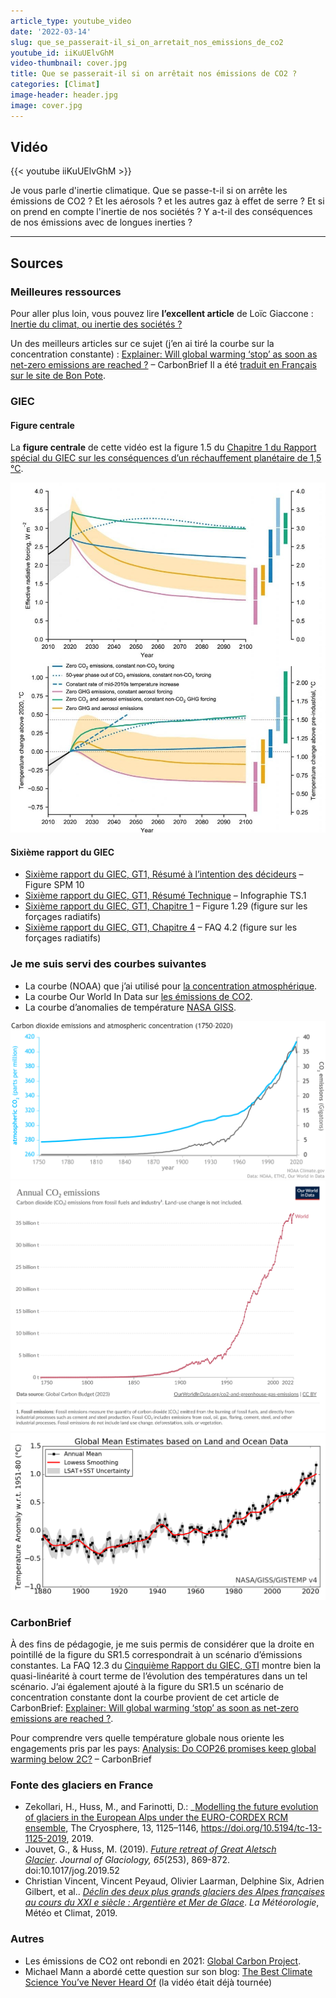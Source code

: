 ```yaml
---
article_type: youtube_video
date: '2022-03-14'
slug: que_se_passerait-il_si_on_arretait_nos_emissions_de_co2
youtube_id: iiKuUElvGhM
video-thumbnail: cover.jpg
title: Que se passerait-il si on arrêtait nos émissions de CO2 ?
categories: [Climat]
image-header: header.jpg
image: cover.jpg
---
```


## Vidéo

{{< youtube iiKuUElvGhM >}}

Je vous parle d'inertie climatique. Que se passe-t-il si on arrête les
émissions de CO2 ? Et les aérosols ? et les autres gaz à effet de serre ?
Et si on prend en compte l'inertie de nos sociétés ? Y a-t-il des
conséquences de nos émissions avec de longues inerties ?


<hr>

## Sources 

### Meilleures ressources

Pour aller plus loin, vous pouvez lire __l’excellent article__ de Loïc
Giaccone : [Inertie du climat, ou inertie des sociétés
?](https://climatanthropocene.com/2021/11/30/inertie-du-climat-ou-inertie-des-societes/amp/)

Un des meilleurs articles sur ce sujet
(j’en ai tiré la courbe sur la
concentration constante) :
[Explainer: Will global warming ‘stop’ as soon as net-zero emissions are
reached
?](https://www.carbonbrief.org/explainer-will-global-warming-stop-as-soon-as-net-zero-emissions-are-reached)
– CarbonBrief
Il a été [traduit en Français sur le site de Bon
Pote](https://bonpote.com/existe-t-il-vraiment-une-inertie-climatique-de-20-ans/).

### GIEC

#### Figure centrale

La __figure centrale__ de cette vidéo est la figure 1.5 du [Chapitre 1 du
Rapport spécial du GIEC sur les conséquences d’un réchauffement planétaire de
1,5 °C](https://www.ipcc.ch/sr15/chapter/chapter-1/).

![Figure Centrale](bibliography/figure-5-pdf-922x1024.jpg)

#### Sixième rapport du GIEC

- [Sixième rapport du GIEC, GT1, Résumé à l’intention des
décideurs](https://www.ipcc.ch/report/ar6/wg1/downloads/report/IPCC_AR6_WGI_SPM_final.pdf)
– Figure SPM 10
- [Sixième rapport du GIEC, GT1, Résumé Technique](https://www.ipcc.ch/report/ar6/wg1/downloads/report/IPCC_AR6_WGI_TS.pdf) – Infographie TS.1
- [Sixième rapport du GIEC, GT1, Chapitre
1](https://www.ipcc.ch/report/ar6/wg1/downloads/report/IPCC_AR6_WGI_Chapter_01.pdf)
– Figure 1.29 (figure sur les forçages radiatifs)  
- [Sixième rapport du GIEC, GT1, Chapitre
4](https://www.ipcc.ch/report/ar6/wg1/downloads/report/IPCC_AR6_WGI_Chapter_04.pdf)
– FAQ 4.2 (figure sur les forçages radiatifs)

### Je me suis servi des courbes suivantes

- La courbe (NOAA) que j’ai utilisé pour [la concentration
atmosphérique](https://www.climate.gov/media/12990).  
- La courbe Our World In Data sur [les émissions de
CO2](https://ourworldindata.org/co2-emissions).  
- La courbe d’anomalies de température [NASA
GISS](https://data.giss.nasa.gov/gistemp/graphs_v4/).  

![Concentration Atmosphérique](bibliography/CO2_emissions_vs_concentrations_1751-2020_1400x700.gif)
![Emissions de CO2](bibliography/annual-co2-emissions-per-country.png)
![Emissions de CO2](bibliography/nasa_graph.png)

### CarbonBrief

À des fins de pédagogie, je me suis permis de considérer que la droite en
pointillé de la figure du SR1.5 correspondrait à un scénario d’émissions
constantes. La FAQ 12.3 du [Cinquième Rapport du GIEC,
GTI](https://www.ipcc.ch/site/assets/uploads/2018/03/WG1AR5_SummaryVolume_FINAL_FRENCH.pdf)
montre bien la quasi-linéarité à court terme de l’évolution des températures
dans un tel scénario. J’ai également ajouté à la figure du SR1.5 un scénario de
concentration constante dont la courbe provient de cet article de CarbonBrief:
[Explainer: Will global warming ‘stop’ as soon as net-zero emissions are
reached
?](https://www.carbonbrief.org/explainer-will-global-warming-stop-as-soon-as-net-zero-emissions-are-reached).

Pour comprendre vers quelle température globale nous oriente les engagements
pris par les pays: [Analysis: Do COP26 promises keep global warming below
2C?](https://www.carbonbrief.org/analysis-do-cop26-promises-keep-global-warming-below-2c)
– CarbonBrief

### Fonte des glaciers en France

- Zekollari, H., Huss, M., and Farinotti, D.: _[Modelling the future evolution
of glaciers in the European Alps under the EURO-CORDEX RCM
ensemble](https://tc.copernicus.org/articles/13/1125/2019/), The Cryosphere,
13, 1125–1146, https://doi.org/10.5194/tc-13-1125-2019, 2019.
- Jouvet, G., & Huss, M. (2019). [_Future retreat of Great Aletsch
Glacier_](https://www.cambridge.org/core/journals/journal-of-glaciology/article/future-retreat-of-great-aletsch-glacier/EB46DC696E0AB9528168F42595EE23D9). _Journal
of Glaciology,_ _65_(253), 869-872. doi:10.1017/jog.2019.52  
- Christian Vincent, Vincent Peyaud, Olivier Laarman, Delphine Six, Adrien
Gilbert, et al.. _[Déclin des deux plus grands glaciers des Alpes françaises au
cours du XXI e siècle : Argentière et Mer de
Glace](https://hal.archives-ouvertes.fr/hal-02414347/)_. _La Météorologie_,
Météo et Climat, 2019.

### Autres

- Les émissions de CO2 ont rebondi en 2021: [Global Carbon
Project](https://www.icos-cp.eu/science-and-impact/global-carbon-budget/2021).
- Michael Mann a abordé cette question sur son blog: [The Best Climate Science
You’ve Never Heard
Of](https://michaelmann.net/content/best-climate-science-you%E2%80%99ve-never-heard)
(la vidéo était déjà tournée)
